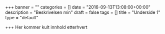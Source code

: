 +++
banner = ""
categories = []
date = "2016-09-13T13:08:00+00:00"
description = "Beskrivelsen min"
draft = false
tags = []
title = "Underside 1"
type = "default"

+++
Her kommer kult innhold etterhvert

